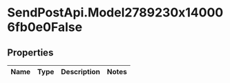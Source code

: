 # SendPostApi.Model2789230x140006fb0e0False

## Properties
Name | Type | Description | Notes
------------ | ------------- | ------------- | -------------


